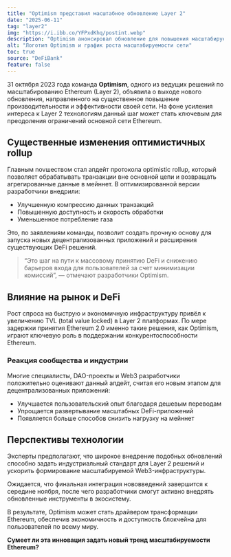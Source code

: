 ```yaml
---
title: "Optimism представил масштабное обновление Layer 2"
date: "2025-06-11"
tag: "layer2"
img: "https://i.ibb.co/YFPxdKhq/postint.webp"
description: "Optimism анонсировал обновление для повышения масштабируемости Layer 2"
alt: "Логотип Optimism и график роста масштабируемости сети"
toc: true
source: "DeFiBank"
feature: false
---
```


31 октября 2023 года команда **Optimism**, одного из ведущих решений по масштабированию Ethereum (Layer 2), объявила о выходе нового обновления, направленного на существенное повышение производительности и эффективности своей сети. На фоне усиления интереса к Layer 2 технологиям данный шаг может стать ключевым для преодоления ограничений основной сети Ethereum.

## Существенные изменения оптимистичных rollup

Главным novшеством стал апдейт протокола optimistic rollup, который позволяет обрабатывать транзакции вне основной цепи и возвращать агрегированные данные в мейннет. 
В оптимизированной версии разработчики внедрили:

- Улучшенную компрессию данных транзакций
- Повышенную доступность и скорость обработки
- Уменьшенное потребление газа

Это, по заявлениям команды, позволит создать прочную основу для запуска новых децентрализованных приложений и расширения существующих DeFi решений.

> “Это шаг на пути к массовому принятию DeFi и снижению барьеров входа для пользователей за счет минимизации комиссий”, — отмечают разработчики Optimism.

## Влияние на рынок и DeFi

Рост спроса на быструю и экономичную инфраструктуру привёл к увеличению TVL (total value locked) в Layer 2 платформах. По мере задержки принятия Ethereum 2.0 именно такие решения, как Optimism, играют ключевую роль в поддержании конкурентоспособности Ethereum.

### Реакция сообщества и индустрии

Многие специалисты, DAO-проекты и Web3 разработчики положительно оценивают данный апдейт, считая его новым этапом для децентрализованных приложений:

- Улучшается пользовательский опыт благодаря дешевым переводам
- Упрощается развертывание масштабных DeFi-приложений
- Появляется больше способов снизить нагрузку на мейннет

## Перспективы технологии

Эксперты предполагают, что широкое внедрение подобных обновлений способно задать индустриальный стандарт для Layer 2 решений и ускорить формирование масштабируемой Web3-инфраструктуры. 

Ожидается, что финальная интеграция нововведений завершится к середине ноября, после чего разработчики смогут активно внедрять обновленные инструменты в экосистему.

В результате, Optimism может стать драйвером трансформации Ethereum, обеспечив экономичность и доступность блокчейна для пользователей по всему миру.

**Сумеет ли эта инновация задать новый тренд масштабируемости Ethereum?**
